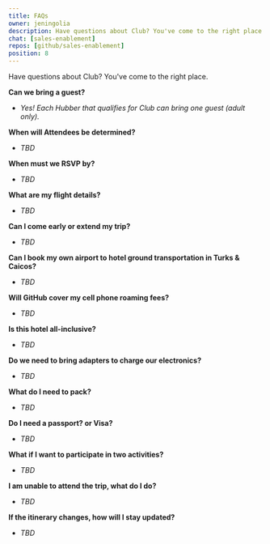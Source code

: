 ```yaml
---
title: FAQs
owner: jeningolia
description: Have questions about Club? You've come to the right place
chat: [sales-enablement]
repos: [github/sales-enablement]
position: 8
---
```

Have questions about Club? You've come to the right place.

**Can we bring a guest?**
* *Yes! Each Hubber that qualifies for Club can bring one guest (adult only).*

**When will Attendees be determined?**
* *TBD*

**When must we RSVP by?**
* *TBD*

**What are my flight details?**
* *TBD*

**Can I come early or extend my trip?**
* *TBD*

**Can I book my own airport to hotel ground transportation in Turks & Caicos?**
* *TBD*

**Will GitHub cover my cell phone roaming fees?**
* *TBD*

**Is this hotel all-inclusive?**
* *TBD*

**Do we need to bring adapters to charge our electronics?**
* *TBD*

**What do I need to pack?**
* *TBD*

**Do I need a passport? or Visa?**
* *TBD*

**What if I want to participate in two activities?**
* *TBD*

**I am unable to attend the trip, what do I do?**
* *TBD*

**If the itinerary changes, how will I stay updated?**
* *TBD*

